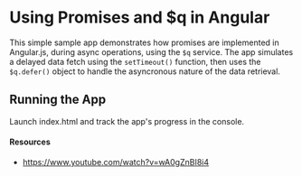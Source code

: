 Using Promises and $q in Angular
================================

This simple sample app demonstrates how promises are implemented in Angular.js, during async operations, using the `$q` service. The app simulates a delayed data fetch using the `setTimeout()` function, then uses the `$q.defer()` object to handle the asyncronous nature of the data retrieval.

## Running the App
Launch index.html and track the app's progress in the console.

#### Resources
 - https://www.youtube.com/watch?v=wA0gZnBI8i4
